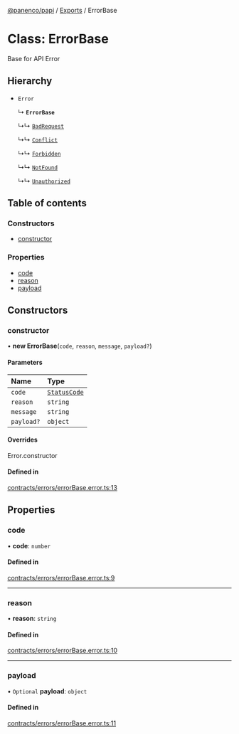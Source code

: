 [@panenco/papi](../README.md) / [Exports](../modules.md) / ErrorBase

# Class: ErrorBase

Base for API Error

## Hierarchy

- `Error`

  ↳ **`ErrorBase`**

  ↳↳ [`BadRequest`](BadRequest.md)

  ↳↳ [`Conflict`](Conflict.md)

  ↳↳ [`Forbidden`](Forbidden.md)

  ↳↳ [`NotFound`](NotFound.md)

  ↳↳ [`Unauthorized`](Unauthorized.md)

## Table of contents

### Constructors

- [constructor](ErrorBase.md#constructor)

### Properties

- [code](ErrorBase.md#code)
- [reason](ErrorBase.md#reason)
- [payload](ErrorBase.md#payload)

## Constructors

### constructor

• **new ErrorBase**(`code`, `reason`, `message`, `payload?`)

#### Parameters

| Name | Type |
| :------ | :------ |
| `code` | [`StatusCode`](../enums/StatusCode.md) |
| `reason` | `string` |
| `message` | `string` |
| `payload?` | `object` |

#### Overrides

Error.constructor

#### Defined in

[contracts/errors/errorBase.error.ts:13](https://github.com/Panenco/papi/blob/dc525ff/src/contracts/errors/errorBase.error.ts#L13)

## Properties

### code

• **code**: `number`

#### Defined in

[contracts/errors/errorBase.error.ts:9](https://github.com/Panenco/papi/blob/dc525ff/src/contracts/errors/errorBase.error.ts#L9)

___

### reason

• **reason**: `string`

#### Defined in

[contracts/errors/errorBase.error.ts:10](https://github.com/Panenco/papi/blob/dc525ff/src/contracts/errors/errorBase.error.ts#L10)

___

### payload

• `Optional` **payload**: `object`

#### Defined in

[contracts/errors/errorBase.error.ts:11](https://github.com/Panenco/papi/blob/dc525ff/src/contracts/errors/errorBase.error.ts#L11)

